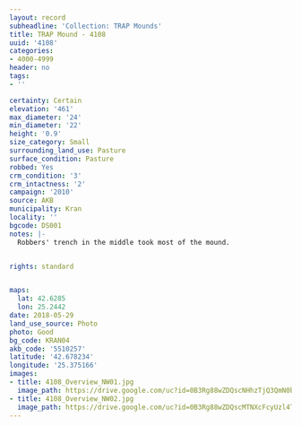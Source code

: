 ```yaml
---
layout: record
subheadline: 'Collection: TRAP Mounds'
title: TRAP Mound - 4108
uuid: '4108'
categories:
- 4000-4999
header: no
tags:
- ''

certainty: Certain
elevation: '461'
max_diameter: '24'
min_diameter: '22'
height: '0.9'
size_category: Small
surrounding_land_use: Pasture
surface_condition: Pasture
robbed: Yes
crm_condition: '3'
crm_intactness: '2'
campaign: '2010'
source: AKB
municipality: Kran
locality: ''
bgcode: DS001
notes: |-
  Robbers' trench in the middle took most of the mound.


rights: standard


maps:
  lat: 42.6285
  lon: 25.2442
date: 2018-05-29
land_use_source: Photo
photo: Good
bg_code: KRAN04
akb_code: '5510257'
latitude: '42.678234'
longitude: '25.375166'
images:
- title: 4108_Overview_NW01.jpg
  image_path: https://drive.google.com/uc?id=0B3Rg88wZDQscNHhzTjQ3QmN0bnc
- title: 4108_Overview_NW02.jpg
  image_path: https://drive.google.com/uc?id=0B3Rg88wZDQscMTNXcFcyUzl4T2s
---
```


